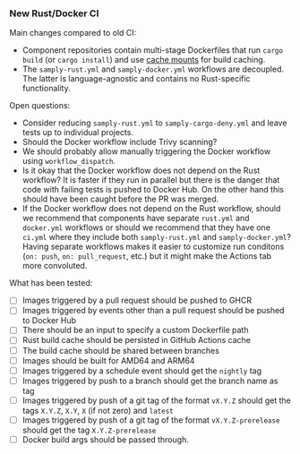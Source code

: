 ### New Rust/Docker CI

Main changes compared to old CI:

* Component repositories contain multi-stage Dockerfiles that run `cargo build` (or `cargo install`) and use [cache mounts](https://docs.docker.com/build/cache/optimize/#use-cache-mounts) for build caching.
* The `samply-rust.yml` and `samply-docker.yml` workflows are decoupled. The latter is language-agnostic and contains no Rust-specific functionality.

Open questions:
* Consider reducing `samply-rust.yml` to `samply-cargo-deny.yml` and leave tests up to individual projects.
* Should the Docker workflow include Trivy scanning?
* We should probably allow manually triggering the Docker workflow using `workflow_dispatch`.
* Is it okay that the Docker workflow does not depend on the Rust workflow? It is faster if they run in parallel but there is the danger that code with failing tests is pushed to Docker Hub. On the other hand this should have been caught before the PR was merged.
* If the Docker workflow does not depend on the Rust workflow, should we recommend that components have separate `rust.yml` and `docker.yml` workflows or should we recommend that they have one `ci.yml` where they include both `samply-rust.yml` and `samply-docker.yml`? Having separate workflows makes it easier to customize run conditons (`on: push`, `on: pull_request`, etc.) but it might make the Actions tab more convoluted.

What has been tested:

- [ ] Images triggered by a pull request should be pushed to GHCR
- [ ] Images triggered by events other than a pull request should be pushed to Docker Hub
- [ ] There should be an input to specify a custom Dockerfile path
- [ ] Rust build cache should be persisted in GitHub Actions cache
- [ ] The build cache should be shared between branches
- [ ] Images should be built for AMD64 and ARM64
- [ ] Images triggered by a schedule event should get the `nightly` tag
- [ ] Images triggered by push to a branch should get the branch name as tag
- [ ] Images triggered by push of a git tag of the format `vX.Y.Z` should get the tags `X.Y.Z`, `X.Y`, `X` (if not zero) and `latest`
- [ ] Images triggered by push of a git tag of the format `vX.Y.Z-prerelease` should get the tag `X.Y.Z-prerelease`
- [ ] Docker build args should be passed through.
